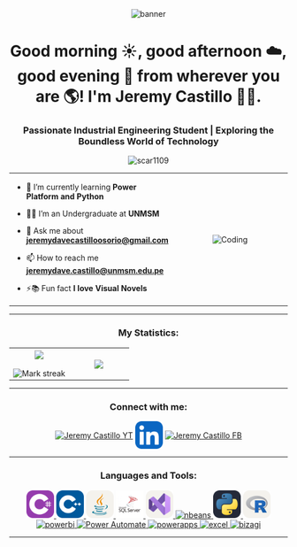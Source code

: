 <p align="center"> <picture align="center"><img align="center" src = "https://github.com/user-attachments/assets/84796277-0d05-455f-af3e-0292c4df74a7" alt="banner" width="1584" height="396"></picture></p>
<h1 align="center"> Good morning ☀️, good afternoon ☁️, good evening 🌙 from wherever you are 🌎! I'm Jeremy Castillo 🙋‍♂️. </h1>
<h3 align="center"> Passionate Industrial Engineering Student | Exploring the Boundless World of Technology</h3>
<p align="center"> <img src="https://komarev.com/ghpvc/?username=JCPowerAnalytics" alt="scar1109" /> </p>

<table align="center">
<tr border="none">
<td width="50%" align="left">
  
- 🌱 I’m currently learning **Power Platform and Python**

- 🧑‍🎓 I’m an Undergraduate at **UNMSM**

- 💬 Ask me about **jeremydavecastilloosorio@gmail.com**

- 📫 How to reach me **jeremydave.castillo@unmsm.edu.pe**
  
- ⚡📚 Fun fact **I love Visual Novels**

</td>
<td width="50%" align="center">

  <img align="center" alt="Coding" width="450" src="https://github.com/user-attachments/assets/a44a83b5-9da6-473d-ba90-a8f3fcae3fdd">

  
  </td>
</tr>
</table>

---

<h3 align="center">My Statistics:</h3>
<p align="center">
<table align="center">
<tr border="none">
<td width="50%" align="center">
  
  <img  align="center"  src="https://github-readme-stats.vercel.app/api?username=JCPowerAnalytics&theme=dark&show_icons=true&count_private=true" />
  <br></br>
  <img  title="🔥 Get streak stats for your profile at git.io/streak-stats" alt="Mark streak" src="https://github-readme-streak-stats.herokuapp.com/?user=JCPowerAnalytics&theme=dark&hide_border=false" /> 
</td>
<td width="50%" align="center">

  <img  align="center"  src="https://github-readme-stats.anuraghazra1.vercel.app/api/top-langs/?username=JCPowerAnalytics&theme=dark&hide_border=false&no-bg=true&no-frame=true&langs_count=10"/>
  
  </td>
</tr>
</table>

---

<h3 align="center">Connect with me:</h3>
<p align="center">
<a href="https://youtube.com/@jeremydavecastilloosorio?si=eSuG__0p9g1fQYRW" target="blank"><img align="center" src="https://static-00.iconduck.com/assets.00/youtube-icon-2048x2048-gedp2icy.png" alt="Jeremy Castillo YT" height="50" width="50" /></a>
<a href="https://www.linkedin.com/in/jeremy-castillo-osorio/" target="blank"><img align="center" src="https://github.com/tandpfun/skill-icons/blob/main/icons/LinkedIn.svg" alt="Jeremy Castillo In" height="50" width="50" /></a>
<a href="https://www.facebook.com/jeremy.castilloosorio" target="blank"><img align="center" src="https://raw.githubusercontent.com/rahuldkjain/github-profile-readme-generator/master/src/images/icons/Social/facebook.svg" alt="Jeremy Castillo FB" height="50" width="50" /></a>
</p>

---

<h3 align="center">Languages and Tools:</h3>
<p align="center"> <a href="https://www.w3schools.com/cs/" target="_blank" rel="noreferrer"> <img src="https://github.com/tandpfun/skill-icons/blob/main/icons/CS.svg" alt="cchart" width="50" height="50"/> </a> <a href="https://www.w3schools.com/cpp/" target="_blank" rel="noreferrer"> <img src="https://github.com/tandpfun/skill-icons/blob/main/icons/CPP.svg" alt="cplusplus" width="50" height="50"/> </a> <a href="https://www.java.com" target="_blank" rel="noreferrer"> <img src="https://github.com/tandpfun/skill-icons/blob/main/icons/Java-Light.svg" alt="java" width="50" height="50"/> </a> <a href="https://www.microsoft.com/en-us/sql-server" target="_blank" rel="noreferrer"> <img src="https://github.com/Scar1109/skill-icons/blob/Scar1109/icons/microsoftSQL.svg" alt="mssql" width="50" height="50"/> </a> <a href="https://visualstudio.microsoft.com/en/" target="_blank" rel="noreferrer"> <img src="https://github.com/tandpfun/skill-icons/blob/main/icons/VisualStudio-Light.svg" alt="vstudio" width="50" height="50"/> </a> <a href="https://netbeans.apache.org/front/main/index.html" target="_blank" rel="noreferrer"> <img src="https://github.com/user-attachments/assets/aab0e6b5-64b8-4ea8-ace2-e21624408117" alt="nbeans" width="50" height="50"/> </a> <a href="https://www.python.org/" target="_blank" rel="noreferrer"> <img src="https://github.com/tandpfun/skill-icons/blob/main/icons/Python-Dark.svg" alt="python" width="50" height="50"/> </a> <a href="https://www.r-project.org/" target="_blank" rel="noreferrer"> <img src="https://github.com/tandpfun/skill-icons/blob/main/icons/R-Light.svg" alt="r" width="50" height="50"/> </a> <a href="https://www.microsoft.com/es-es/power-platform/products/power-bi" target="_blank" rel="noreferrer"> <img src="https://github.com/user-attachments/assets/da4f4713-1b74-4989-a4c1-242b82ae69e1" alt="powerbi" width="50" height="50"/> </a> <a href="https://www.microsoft.com/es-es/power-platform/products/power-automate" target="_blank" rel="noreferrer"> <img src="https://github.com/user-attachments/assets/e3410f9d-9461-40d5-8ba0-00519999241a" alt="Power Automate" width="50" height="50"/> </a> <a href="https://www.microsoft.com/es-es/power-platform/products/power-apps" target="_blank" rel="noreferrer"> <img src="https://github.com/user-attachments/assets/7274677e-2191-4cbc-8311-080cb6b19f10" alt="powerapps" width="50" height="50"/> </a> <a href="https://www.microsoft.com/es-es/microsoft-365/excel" target="_blank" rel="noreferrer"> <img src="https://github.com/user-attachments/assets/67e119bc-f402-466a-bc29-e47869072639" alt="excel" width="50" height="50"/> </a> <a href="https://www.bizagi.com/en" target="_blank" rel="noreferrer"> <img src="https://github.com/user-attachments/assets/7b36284d-939d-403d-89a8-ee1be4d9e163" alt="bizagi" width="100" height="50"/> </a> </p>

---
<!--
<h3 align="center">Support:</h3>
<p align="center"><a href="https://www.buymeacoffee.com/scar2001"> <img align="center" src="https://cdn.buymeacoffee.com/buttons/v2/default-yellow.png" height="50" width="210" alt="scar2001" /></a></p>
-->
